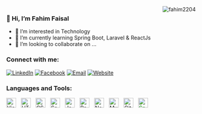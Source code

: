 <img align="right" src="https://komarev.com/ghpvc/?username=fahim2204" alt="fahim2204" />

### 👋 Hi, I’m Fahim Faisal
- 👀 I’m interested in Technology
- 🌱 I’m currently learning Spring Boot, Laravel & ReactJs
- 💞️ I’m looking to collaborate on ...

### Connect with me:
<p align="left">
<a href="https://www.linkedin.com/in/fahim2204"><img alt="LinkedIn" src="https://img.shields.io/badge/Fahim-linkedIn-informational?style=flat&logo=linkedin"></a>
<a href="https://www.facebook.com/fahim2204"><img alt="Facebook" src="https://img.shields.io/badge/Fahim-facebook-blue?style=flat&logo=facebook"></a>
<a href="mailto:fahimfaisal1998@gmail.com"><img alt="Email" src="https://img.shields.io/badge/Email-fahimfaisal1998@gmail.com-critical?style=flat&logo=gmail"></a>
<a href="https://fahimfaisal.net"><img alt="Website" src="https://img.shields.io/badge/Web-fahimfaisal.net-important?style=flat&logo=About.me"></a>
</p>


### Languages and Tools:

<img align="left" alt="Visual Studio Code" width="26px" src="https://cdn.jsdelivr.net/gh/devicons/devicon/icons/vscode/vscode-original.svg" style="padding-right:10px;" />
<img align="left" alt="HTML5" width="26px" src="https://cdn.jsdelivr.net/gh/devicons/devicon/icons/html5/html5-original.svg" style="padding-right:10px;" />
<img align="left" alt="CSS3" width="26px" src="https://cdn.jsdelivr.net/gh/devicons/devicon/icons/css3/css3-original.svg" style="padding-right:10px;" />
<img align="left" alt="Sass" width="26px" src="https://cdn.jsdelivr.net/gh/devicons/devicon/icons/sass/sass-original.svg" style="padding-right:10px;" />
<img align="left" alt="JavaScript" width="26px" src="https://cdn.jsdelivr.net/gh/devicons/devicon/icons/javascript/javascript-original.svg" style="padding-right:10px;" />
<img align="left" alt="React" width="26px" src="https://cdn.jsdelivr.net/gh/devicons/devicon/icons/react/react-original.svg" style="padding-right:10px;" />
<img align="left" alt="Node.js" width="26px" src="https://cdn.jsdelivr.net/gh/devicons/devicon/icons/nodejs/nodejs-original.svg" style="padding-right:10px;" />
<img align="left" alt="MySQL" width="26px" src="https://cdn.jsdelivr.net/gh/devicons/devicon/icons/mysql/mysql-original.svg" style="padding-right:10px;" />
<img align="left" alt="GitHub" width="26px" src="https://user-images.githubusercontent.com/3369400/139447912-e0f43f33-6d9f-45f8-be46-2df5bbc91289.png" style="padding-right:10px;" />
<img align="left" alt="Spring" width="26px" src="https://cdn.jsdelivr.net/npm/simple-icons@3.13.0/icons/spring.svg" style="padding-right:10px; color:green" />
<!---
fahim2204/fahim2204 is a ✨ special ✨ repository because its `README.md` (this file) appears on your GitHub profile.
You can click the Preview link to take a look at your changes.
--->
